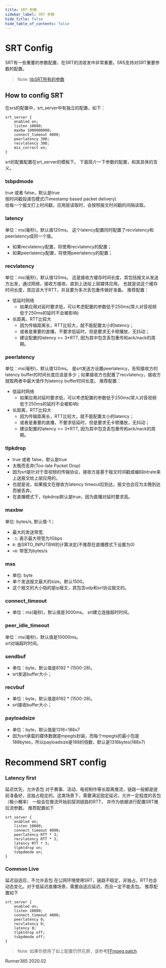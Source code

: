 ```yaml
---
title: SRT 参数
sidebar_label: SRT 参数
hide_title: false
hide_table_of_contents: false
---
```


# SRT Config

SRT有一些重要的参数配置，在SRT的流收发中非常重要。SRS支持对SRT重要参数的配置。

> Note: [libSRT所有的参数](https://github.com/Haivision/srt/blob/master/docs/API/API-socket-options#list-of-options)

## How to config SRT

在srs的配置中，srt_server中有独立的配置，如下：
```
srt_server {
    enabled on;
    listen 10080;
    maxbw 1000000000;
    connect_timeout 4000;
    peerlatency 300;
    recvlatency 300;
    mix_correct on;
}
```
srt的配置配置在srt_server的模板下。
下面简介一下参数的配置，和其具体的含义。

### tsbpdmode

true 或者 false，默认是true <br/>
按时间戳投递包模式(Timestamp based packet delivery)<br/>
给每一个报文打上时间戳，应用层读取时，会按照报文时间戳的间隔读取。<br/>

### latency

单位：ms(毫秒)，默认值120ms。 
这个latency配置同时配置了recvlatency和peerlatency成同一个值。
* 如果recvlatency配置，将使用recvlatency的配置；
* 如果peerlatency配置，将使用peerlatency的配置；

### recvlatency

单位：ms(毫秒)，默认值120ms。 
这是接收方缓存时间长度，其包括报文从发送方出发，通过网络，接收方接收，直到上送给上层媒体应用。
也就是说这个缓存时间长度，其应该大于RTT，并且要为多次丢包重传做好准备。
推荐配置：
* 低延时网络 
    - 如果应用对延时要求低，可以考虑配置的参数低于250ms(常人对音视频低于250ms的延时不会被影响)
* 长距离，RTT比较大 
    - 因为传输距离长，RTT比较大，就不能配置太小的latency；
    - 或者是重要的直播，不要求低延时，但是要求无卡顿播放，无抖动；
    - 建议配置的latency >= 3*RTT, 因为其中包含丢包重传和ack/nack的周期。

### peerlatency

单位：ms(毫秒)，默认值120ms。 
是srt发送方设置peerlatency，告知接收方的latency buffer的时间长度应该是多少；如果接收方也配置了recvlatency，接收方就取两者中最大值作为latency buffer时间长度。
推荐配置：
* 低延时网络 
    - 如果应用对延时要求低，可以考虑配置的参数低于250ms(常人对音视频低于250ms的延时不会被影响)
* 长距离，RTT比较大 
    - 因为传输距离长，RTT比较大，就不能配置太小的latency；
    - 或者是重要的直播，不要求低延时，但是要求无卡顿播放，无抖动；
    - 建议配置的latency >= 3*RTT, 因为其中包含丢包重传和ack/nack的周期。

### tlpkdrop

- true 或者 false，默认是true 
- 太晚而丢弃(Too-late Packet Drop)
- 因为srt是针对于音视频的传输协议，接收方是基于报文时间戳或编码bitrate来上送报文给上层应用的。
- 也就是说，如果报文在接收方latency timeout后到达，报文也会应为太晚到达而被丢弃。
- 在直播模式下，tlpkdrop默认是true，因为直播对延时要求高。

### maxbw

单位: bytes/s, 默认值-1；
-  最大的发送带宽.
- `-1`: 表示最大带宽为1Gbps
- `0`: 由SRTO_INPUTBW的计算决定(不推荐在直播模式下设置为0)
- `>0`: 带宽为bytes/s

### mss

- 单位: byte 
- 单个发送报文最大的size。默认1500。
- 这个报文的大小指的是ip报文，其包含udp和srt协议报文的。

### connect_timeout

- 单位：ms(毫秒)，默认值是3000ms。 
srt建立连接超时时间。

### peer_idle_timeout

单位：ms(毫秒)，默认值是10000ms。 <br/>
srt对端超时时间。

### sendbuf

- 单位：byte，默认值是8192 * (1500-28)。
- srt发送buffer大小；

### recvbuf

- 单位：byte，默认值是8192 * (1500-28)。
- srt接收buffer大小；

### payloadsize

- 单位：byte，默认值是1316=188x7 
- 因为srt承载的媒体数据是mpegts封装，而每个mpegts的最小包是188bytes，所以payloadsize是188的倍数，默认是1316bytes(188x7)

# Recommend SRT config
### Latency first
延迟优先，允许丢包
对于赛事、活动、电视制作等长距离推流，链路一般都是提前准备好，且独占稳定的。这类场景下，需要满足固定延迟，允许一定程度的丢包（极小概率）
一般会在推流开始前探测链路的RTT， 并作为依据进行配置SRT推拉流参数。
推荐配置如下

```
srt_server {
    enabled on;
    listen 10080;
    connect_timeout 4000;
    peerlatency RTT * 3;
    recvlatency RTT * 3;
    latency RTT * 3;
    tlpktdrop on;
    tsbpdmode on;
}
```

### Common Live
延迟自适应，不允许丢包
在公网环境使用SRT，链路不稳定，非独占，RTT也会动态变化。对于低延迟直播场景，需要自适应延迟，而且一定不能丢包。
推荐配置如下

```
srt_server {
    enabled on;
    listen 10080;
    connect_timeout 4000;
    peerlatency 0;
    recvlatency 0;
    latency 0;
    tlpktdrop off;
    tsbpdmode off;
}
```
> Note: 如果你使用了如上配置仍然花屏，请参考[FFmpeg patch](https://github.com/FFmpeg/FFmpeg/commit/9099046cc76c9e3bf02f62a237b4d444cdaf5b20)

Runner365 2020.02
